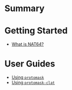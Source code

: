 # Summary

# Getting Started

- [What is NAT64?](./learning/nat64.md)

# User Guides

- [Using `protomask`](./binaries/protomask.md)
- [Using `protomask-clat`](./binaries/protomask-clat.md)

